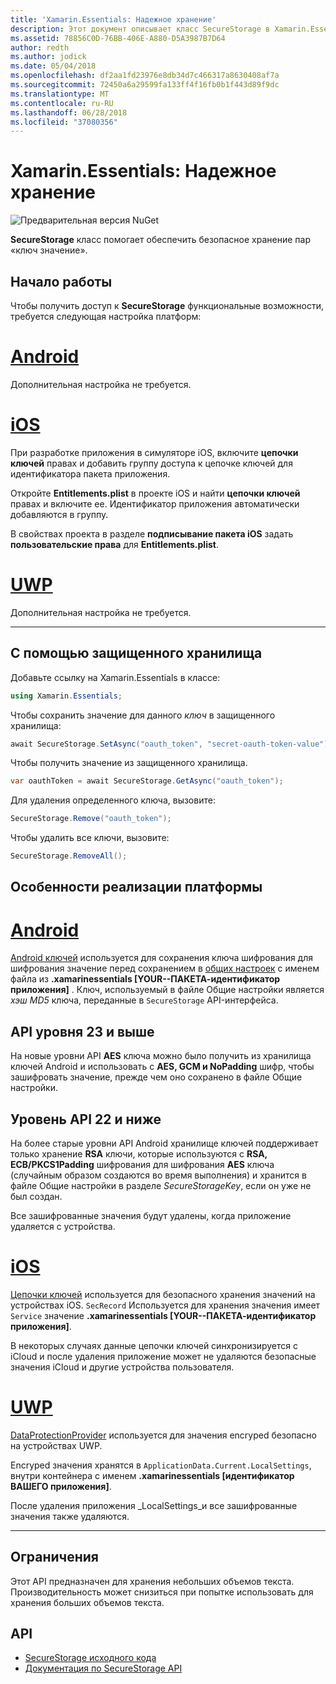 ```yaml
---
title: 'Xamarin.Essentials: Надежное хранение'
description: Этот документ описывает класс SecureStorage в Xamarin.Essentials, что позволяет обеспечить безопасное хранение пар «ключ значение». В этом примере рассматривается использование класса, особенностей реализации платформы и ограничения.
ms.assetid: 78856C0D-76BB-406E-A880-D5A3987B7D64
author: redth
ms.author: jodick
ms.date: 05/04/2018
ms.openlocfilehash: df2aa1fd23976e8db34d7c466317a8630408af7a
ms.sourcegitcommit: 72450a6a29599fa133ff4f16fb0b1f443d89f9dc
ms.translationtype: MT
ms.contentlocale: ru-RU
ms.lasthandoff: 06/28/2018
ms.locfileid: "37080356"
---
```

# <a name="xamarinessentials-secure-storage"></a>Xamarin.Essentials: Надежное хранение

![Предварительная версия NuGet](~/media/shared/pre-release.png)

**SecureStorage** класс помогает обеспечить безопасное хранение пар «ключ значение».

## <a name="getting-started"></a>Начало работы

Чтобы получить доступ к **SecureStorage** функциональные возможности, требуется следующая настройка платформ:

# <a name="androidtabandroid"></a>[Android](#tab/android)

Дополнительная настройка не требуется.

# <a name="iostabios"></a>[iOS](#tab/ios)

При разработке приложения в симуляторе iOS, включите **цепочки ключей** правах и добавить группу доступа к цепочке ключей для идентификатора пакета приложения.

Откройте **Entitlements.plist** в проекте iOS и найти **цепочки ключей** правах и включите ее. Идентификатор приложения автоматически добавляются в группу.

В свойствах проекта в разделе **подписывание пакета iOS** задать **пользовательские права** для **Entitlements.plist**.

# <a name="uwptabuwp"></a>[UWP](#tab/uwp)

Дополнительная настройка не требуется.

-----

## <a name="using-secure-storage"></a>С помощью защищенного хранилища

Добавьте ссылку на Xamarin.Essentials в классе:

```csharp
using Xamarin.Essentials;
```

Чтобы сохранить значение для данного _ключ_ в защищенного хранилища:

```csharp
await SecureStorage.SetAsync("oauth_token", "secret-oauth-token-value");
```

Чтобы получить значение из защищенного хранилища.

```csharp
var oauthToken = await SecureStorage.GetAsync("oauth_token");
```

Для удаления определенного ключа, вызовите:

```csharp
SecureStorage.Remove("oauth_token");
```

Чтобы удалить все ключи, вызовите:

```csharp
SecureStorage.RemoveAll();
```


## <a name="platform-implementation-specifics"></a>Особенности реализации платформы

# <a name="androidtabandroid"></a>[Android](#tab/android)

[Android ключей](https://developer.android.com/training/articles/keystore.html) используется для сохранения ключа шифрования для шифрования значение перед сохранением в [общих настроек](https://developer.android.com/training/data-storage/shared-preferences.html) с именем файла из **.xamarinessentials [YOUR--ПАКЕТА-идентификатор приложения]** .  Ключ, используемый в файле Общие настройки является _хэш MD5_ ключа, переданные в `SecureStorage` API-интерфейса.

## <a name="api-level-23-and-higher"></a>API уровня 23 и выше

На новые уровни API **AES** ключа можно было получить из хранилища ключей Android и использовать с **AES, GCM и NoPadding** шифр, чтобы зашифровать значение, прежде чем оно сохранено в файле Общие настройки.

## <a name="api-level-22-and-lower"></a>Уровень API 22 и ниже

На более старые уровни API Android хранилище ключей поддерживает только хранение **RSA** ключи, которые используются с **RSA, ECB/PKCS1Padding** шифрования для шифрования **AES** ключа (случайным образом создаются во время выполнения) и хранится в файле Общие настройки в разделе _SecureStorageKey_, если он уже не был создан.

Все зашифрованные значения будут удалены, когда приложение удаляется с устройства.

# <a name="iostabios"></a>[iOS](#tab/ios)

[Цепочки ключей](https://developer.xamarin.com/api/type/Security.SecKeyChain/) используется для безопасного хранения значений на устройствах iOS.  `SecRecord` Используется для хранения значения имеет `Service` значение **.xamarinessentials [YOUR--ПАКЕТА-идентификатор приложения]**.

В некоторых случаях данные цепочки ключей синхронизируется с iCloud и после удаления приложение может не удаляются безопасные значения iCloud и другие устройства пользователя.

# <a name="uwptabuwp"></a>[UWP](#tab/uwp)

[DataProtectionProvider](https://docs.microsoft.com/uwp/api/windows.security.cryptography.dataprotection.dataprotectionprovider) используется для значения encryped безопасно на устройствах UWP.

Encryped значения хранятся в `ApplicationData.Current.LocalSettings`, внутри контейнера с именем **.xamarinessentials [идентификатор ВАШЕГО приложения]**.

После удаления приложения _LocalSettings_и все зашифрованные значения также удаляются.

-----

## <a name="limitations"></a>Ограничения

Этот API предназначен для хранения небольших объемов текста.  Производительность может снизиться при попытке использовать для хранения больших объемов текста.

## <a name="api"></a>API

- [SecureStorage исходного кода](https://github.com/xamarin/Essentials/tree/master/Xamarin.Essentials/SecureStorage)
- [Документация по SecureStorage API](xref:Xamarin.Essentials.SecureStorage)
